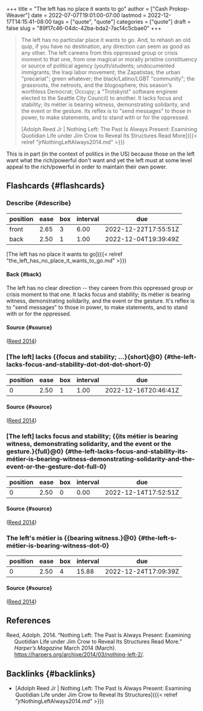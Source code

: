 +++
title = "The left has no place it wants to go"
author = ["Cash Prokop-Weaver"]
date = 2022-07-07T19:01:00-07:00
lastmod = 2022-12-17T14:15:41-08:00
tags = ["quote", "quote"]
categories = ["quote"]
draft = false
slug = "89f17c46-04dc-42ba-bda2-7ac14c5cbae0"
+++

> The left has no particular place it wants to go. And, to rehash an old quip, if you have no destination, any direction can seem as good as any other. The left careens from this oppressed group or crisis moment to that one, from one magical or morally pristine constituency or source of political agency (youth/students; undocumented immigrants; the Iraqi labor movement; the Zapatistas; the urban "precariat"; green whatever; the black/Latino/LGBT "community"; the grassroots, the netroots, and the blogosphere; this season's worthless Democrat; Occupy; a "Trotskyist" software engineer elected to the Seattle City Council) to another. It lacks focus and stability; its métier is bearing witness, demonstrating solidarity, and the event or the gesture. Its reflex is to "send messages" to those in power, to make statements, and to stand with or for the oppressed.
>
> [Adolph Reed Jr | Nothing Left: The Past Is Always Present: Examining Quotidian Life under Jim Crow to Reveal Its Structures Read More]({{< relref "jrNothingLeftAlways2014.md" >}})

This is in part (in the context of politics in the US) because those on the left want what the rich/powerful don't want and yet the left must at some level appeal to the rich/powerful in order to maintain their own power.


## Flashcards {#flashcards}


### Describe {#describe}

| position | ease | box | interval | due                  |
|----------|------|-----|----------|----------------------|
| front    | 2.65 | 3   | 6.00     | 2022-12-22T17:55:51Z |
| back     | 2.50 | 1   | 1.00     | 2022-12-04T19:39:49Z |

[The left has no place it wants to go]({{< relref "the_left_has_no_place_it_wants_to_go.md" >}})


#### Back {#back}

The left has no clear direction -- they careen from this oppressed group or crisis moment to that one. It lacks focus and stability; its métier is bearing witness, demonstrating solidarity, and the event or the gesture. It's reflex is to "send messages" to those in power, to make statements, and to stand with or for the oppressed.


#### Source {#source}

(<a href="#citeproc_bib_item_1">Reed 2014</a>)


### [The left] lacks {{focus and stability; ...}{short}@0} {#the-left-lacks-focus-and-stability-dot-dot-dot-short-0}

| position | ease | box | interval | due                  |
|----------|------|-----|----------|----------------------|
| 0        | 2.50 | 1   | 1.00     | 2022-12-16T20:46:41Z |


#### Source {#source}

(<a href="#citeproc_bib_item_1">Reed 2014</a>)


### [The left] lacks focus and stability; {{its métier is bearing witness, demonstrating solidarity, and the event or the gesture.}{full}@0} {#the-left-lacks-focus-and-stability-its-métier-is-bearing-witness-demonstrating-solidarity-and-the-event-or-the-gesture-dot-full-0}

| position | ease | box | interval | due                  |
|----------|------|-----|----------|----------------------|
| 0        | 2.50 | 0   | 0.00     | 2022-12-14T17:52:51Z |


#### Source {#source}

(<a href="#citeproc_bib_item_1">Reed 2014</a>)


### The left's métier is {{bearing witness.}@0} {#the-left-s-métier-is-bearing-witness-dot-0}

| position | ease | box | interval | due                  |
|----------|------|-----|----------|----------------------|
| 0        | 2.50 | 4   | 15.88    | 2022-12-24T17:09:39Z |


#### Source {#source}

(<a href="#citeproc_bib_item_1">Reed 2014</a>)

## References

<style>.csl-entry{text-indent: -1.5em; margin-left: 1.5em;}</style><div class="csl-bib-body">
  <div class="csl-entry"><a id="citeproc_bib_item_1"></a>Reed, Adolph. 2014. “Nothing Left: The Past Is Always Present: Examining Quotidian Life under Jim Crow to Reveal Its Structures Read More.” <i>Harper’s Magazine</i> March 2014 (March). <a href="https://harpers.org/archive/2014/03/nothing-left-2/">https://harpers.org/archive/2014/03/nothing-left-2/</a>.</div>
</div>


## Backlinks {#backlinks}

-   [Adolph Reed Jr | Nothing Left: The Past Is Always Present: Examining Quotidian Life under Jim Crow to Reveal Its Structures]({{< relref "jrNothingLeftAlways2014.md" >}})
